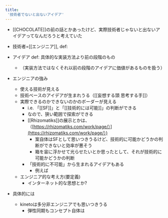 ```yaml
---
title:
 '技術者でないと出ないアイデア'
---
```


- [[CHOCOLATE]]の前の話とかあったけど、実際技術者じゃないと出ないアイデアってなんだろうと考えていた

- 技術者=[[エンジニア]], def:
- アイデア def: 具体的な実装方法より前の段階のもの
    - （実装方法ではなくそれ以前の段階のアイデアに価値があるものを扱う）
- エンジニアの強み
    - 使える技術が見える
    - 技術ベースのアイデアが生まれうる（[[妄想する頭 思考する手]]）
    - 実際できるのかできないのかのボーダーが見える
        - i.e. 「[[SF]]」と「[[技術的には可能]]」の判断ができる
        - なので、狭い範囲で探索ができる
        - [[Rhizomatiks]]の展示とかは、（[https://rhizomatiks.com/work/page/）](https://rhizomatiks.com/work/page/）)
            - 案自体はSFとして思いつきうるけど、技術的に可能かどうかの判断ができないと効率が悪そう
            - 箱を宙に浮かせて光らせたいとか思ったとして、それが技術的に可能かどうかの判断
        - 「技術的に不可能」から生まれるアイデアもある
            - 例えば
    - エンジニア的な考え方(要定義)
        - インターネット的な思想とか?

- 具体的には
    - kinetoは多分非エンジニアでも思いつきうる
        - 弾性同期もコンセプト自体は